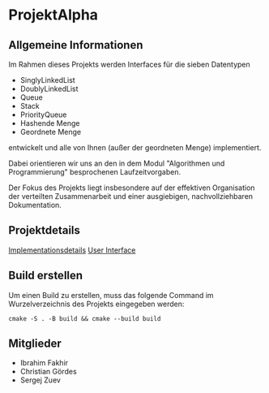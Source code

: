# ProjektAlpha

## Allgemeine Informationen

Im Rahmen dieses Projekts werden Interfaces für die sieben Datentypen
- SinglyLinkedList
- DoublyLinkedList
- Queue
- Stack
- PriorityQueue
- Hashende Menge
- Geordnete Menge

entwickelt und alle von Ihnen (außer der geordneten Menge) implementiert.

Dabei orientieren wir uns an den in dem Modul "Algorithmen und Programmierung" besprochenen Laufzeitvorgaben.

Der Fokus des Projekts liegt insbesondere auf der effektiven Organisation der verteilten Zusammenarbeit und einer ausgiebigen, nachvollziehbaren Dokumentation.

## Projektdetails
[Implementationsdetails](https://gitlab.informatik.uni-bonn.de/xx_best_oose_group_xx/projektalpha/-/blob/2de856c5bbe0d3baf3ab885ebb462fe4d2500ece/docs/Implementation%20Details/impl_details.png)
[User Interface](https://gitlab.informatik.uni-bonn.de/xx_best_oose_group_xx/projektalpha/-/blob/722759bca2ea38016fb85ba3f9bc30dbe04862a2/docs/Implementation%20Details/impl_details.png)

## Build erstellen
Um einen Build zu erstellen, muss das folgende Command im Wurzelverzeichnis des Projekts eingegeben werden:
    
    cmake -S . -B build && cmake --build build

## Mitglieder
- Ibrahim Fakhir
- Christian Gördes
- Sergej Zuev

